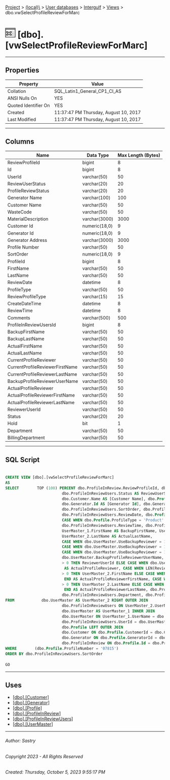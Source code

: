 #### 

[Project](../../../../index.md) > [(local)\\](../../../index.md) > [User databases](../../index.md) > [Intergulf](../index.md) > [Views](Views.md) > dbo.vwSelectProfileReviewForMarc

# ![Views](../../../../Images/View32.png) [dbo].[vwSelectProfileReviewForMarc]

---

## <a name="#properties"></a>Properties

| Property | Value |
|---|---|
| Collation | SQL_Latin1_General_CP1_CI_AS |
| ANSI Nulls On | YES |
| Quoted Identifier On | YES |
| Created | 11:37:47 PM Thursday, August 10, 2017 |
| Last Modified | 11:37:47 PM Thursday, August 10, 2017 |


---

## <a name="#columns"></a>Columns

| Name | Data Type | Max Length (Bytes) |
|---|---|---|
| ReviewProfileId | bigint | 8 |
| Id | bigint | 8 |
| UserId | varchar(50) | 50 |
| ReviewUserStatus | varchar(20) | 20 |
| ProfileReviewStatus | varchar(20) | 20 |
| Generator Name | varchar(100) | 100 |
| Customer Name | varchar(50) | 50 |
| WasteCode | varchar(50) | 50 |
| MaterialDescription | varchar(3000) | 3000 |
| Customer Id | numeric(18,0) | 9 |
| Generator Id | numeric(18,0) | 9 |
| Generator Address | varchar(3000) | 3000 |
| Profile Number | varchar(50) | 50 |
| SortOrder | numeric(18,0) | 9 |
| ProfileId | bigint | 8 |
| FirstName | varchar(50) | 50 |
| LastName | varchar(50) | 50 |
| ReviewDate | datetime | 8 |
| ProfileType | varchar(50) | 50 |
| ReviewProfileType | varchar(15) | 15 |
| CreateDateTime | datetime | 8 |
| ReviewTime | datetime | 8 |
| Comments | varchar(500) | 500 |
| ProfileInReviewUsersId | bigint | 8 |
| BackupFirstName | varchar(50) | 50 |
| BackupLastName | varchar(50) | 50 |
| ActualFirstName | varchar(50) | 50 |
| ActualLastName | varchar(50) | 50 |
| CurrentProfileReviewer | varchar(50) | 50 |
| CurrentProfileReviewerFirstName | varchar(50) | 50 |
| CurrentProfileReviewerLastName | varchar(50) | 50 |
| BackupProfileReviewerUserName | varchar(50) | 50 |
| ActualProfileReviewer | varchar(50) | 50 |
| ActualProfileReviewerFirstName | varchar(50) | 50 |
| ActualProfileReviewerLastName | varchar(50) | 50 |
| ReviewerUserId | varchar(50) | 50 |
| Status | varchar(20) | 20 |
| Hold | bit | 1 |
| Department | varchar(50) | 50 |
| BillingDepartment | varchar(50) | 50 |


---

## <a name="#sqlscript"></a>SQL Script

```sql

CREATE VIEW [dbo].[vwSelectProfileReviewForMarc]
AS
SELECT        TOP (100) PERCENT dbo.ProfileInReview.ReviewProfileId, dbo.ProfileInReview.ProfileId AS Id, dbo.ProfileInReviewUsers.UserId, 
                         dbo.ProfileInReviewUsers.Status AS ReviewUserStatus, dbo.ProfileInReview.Status AS ProfileReviewStatus, dbo.Generator.Name AS [Generator Name], 
                         dbo.Customer.Name AS [Customer Name], dbo.Profile.WasteCode, dbo.Profile.MaterialDescription, dbo.Customer.Id AS [Customer Id], 
                         dbo.Generator.Id AS [Generator Id], dbo.Generator.Address AS [Generator Address], dbo.Profile.ProfileNumber AS [Profile Number], 
                         dbo.ProfileInReviewUsers.SortOrder, dbo.ProfileInReviewUsers.ProfileId, dbo.UserMaster.FirstName, dbo.UserMaster.LastName, 
                         dbo.ProfileInReviewUsers.ReviewDate, dbo.Profile.ProfileType, 
                         CASE WHEN dbo.Profile.ProfileType = 'Product' THEN 'Product' ELSE 'Recycle / Waste' END AS ReviewProfileType, dbo.ProfileInReviewUsers.CreateDateTime, 
                         dbo.ProfileInReviewUsers.ReviewTime, dbo.ProfileInReviewUsers.Comments, dbo.ProfileInReviewUsers.Id AS ProfileInReviewUsersId, 
                         UserMaster_1.FirstName AS BackupFirstName, UserMaster_1.LastName AS BackupLastName, UserMaster_2.FirstName AS ActualFirstName, 
                         UserMaster_2.LastName AS ActualLastName, 
                         CASE WHEN dbo.UserMaster.UseBackupReviewer = 1 THEN dbo.UserMaster.BackupProfileReviewerUserName ELSE UserId END AS CurrentProfileReviewer, 
                         CASE WHEN dbo.UserMaster.UseBackupReviewer = 1 THEN UserMaster_1.FirstName ELSE dbo.UserMaster.FirstName END AS CurrentProfileReviewerFirstName, 
                         CASE WHEN dbo.UserMaster.UseBackupReviewer = 1 THEN UserMaster_1.LastName ELSE dbo.UserMaster.LastName END AS CurrentProfileReviewerLastName, 
                         dbo.UserMaster.BackupProfileReviewerUserName, CASE WHEN LEN(ReviewerUserId) 
                         > 0 THEN ReviewerUserId ELSE CASE WHEN dbo.UserMaster.UseBackupReviewer = 1 THEN dbo.UserMaster.BackupProfileReviewerUserName ELSE UserId END END
                          AS ActualProfileReviewer, CASE WHEN LEN(ReviewerUserId) 
                         > 0 THEN UserMaster_2.FirstName ELSE CASE WHEN dbo.UserMaster.UseBackupReviewer = 1 THEN UserMaster_1.FirstName ELSE dbo.UserMaster.FirstName END
                          END AS ActualProfileReviewerFirstName, CASE WHEN LEN(ReviewerUserId) 
                         > 0 THEN UserMaster_2.LastName ELSE CASE WHEN dbo.UserMaster.UseBackupReviewer = 1 THEN UserMaster_1.LastName ELSE dbo.UserMaster.LastName END
                          END AS ActualProfileReviewerLastName, dbo.ProfileInReviewUsers.ReviewerUserId, dbo.Profile.Status, dbo.ProfileInReviewUsers.Hold, 
                         dbo.ProfileInReviewUsers.Department, dbo.ProfileInReviewUsers.BillingDepartment
FROM            dbo.UserMaster AS UserMaster_2 RIGHT OUTER JOIN
                         dbo.ProfileInReviewUsers ON UserMaster_2.UserName = dbo.ProfileInReviewUsers.ReviewerUserId LEFT OUTER JOIN
                         dbo.UserMaster AS UserMaster_1 INNER JOIN
                         dbo.UserMaster ON UserMaster_1.UserName = dbo.UserMaster.BackupProfileReviewerUserName ON 
                         dbo.ProfileInReviewUsers.UserId = dbo.UserMaster.UserName RIGHT OUTER JOIN
                         dbo.Profile LEFT OUTER JOIN
                         dbo.Customer ON dbo.Profile.CustomerId = dbo.Customer.Id LEFT OUTER JOIN
                         dbo.Generator ON dbo.Profile.GeneratorId = dbo.Generator.Id RIGHT OUTER JOIN
                         dbo.ProfileInReview ON dbo.Profile.Id = dbo.ProfileInReview.ProfileId ON dbo.ProfileInReviewUsers.ReviewProfileId = dbo.ProfileInReview.ReviewProfileId
WHERE        (dbo.Profile.ProfileNumber = '07815')
ORDER BY dbo.ProfileInReviewUsers.SortOrder

GO

```


---

## <a name="#uses"></a>Uses

* [[dbo].[Customer]](../Tables/dbo_Customer.md)
* [[dbo].[Generator]](../Tables/dbo_Generator.md)
* [[dbo].[Profile]](../Tables/dbo_Profile.md)
* [[dbo].[ProfileInReview]](../Tables/dbo_ProfileInReview.md)
* [[dbo].[ProfileInReviewUsers]](../Tables/dbo_ProfileInReviewUsers.md)
* [[dbo].[UserMaster]](../Tables/dbo_UserMaster.md)


---

###### Author:  Sastry

###### Copyright 2023 - All Rights Reserved

###### Created: Thursday, October 5, 2023 9:55:17 PM

